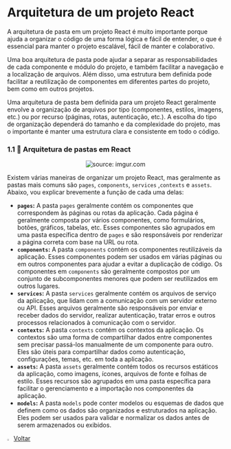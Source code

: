 ﻿﻿﻿

﻿﻿﻿﻿﻿﻿<h1>Arquitetura de um projeto React</h1>

A arquitetura de pasta em um projeto React é muito importante porque ajuda a organizar o código de uma forma lógica e fácil de entender, o que é essencial para manter o projeto escalável, fácil de manter e colaborativo.

Uma boa arquitetura de pasta pode ajudar a separar as responsabilidades de cada componente e módulo do projeto, e também facilitar a navegação e a localização de arquivos. Além disso, uma estrutura bem definida pode facilitar a reutilização de componentes em diferentes partes do projeto, bem como em outros projetos.

Uma arquitetura de pasta bem definida para um projeto React geralmente envolve a organização de arquivos por tipo (componentes, estilos, imagens, etc.) ou por recurso (páginas, rotas, autenticação, etc.). A escolha do tipo de organização dependerá do tamanho e da complexidade do projeto, mas o importante é manter uma estrutura clara e consistente em todo o código.

<h3>1.1 👣 Arquitetura de pastas em React </h3>

<div align="center"><img src="https://i.imgur.com/r8qlxnB.png" title="source: imgur.com" /></div>

Existem várias maneiras de organizar um projeto React, mas geralmente as pastas mais comuns são `pages`, `components`, `services` ,`contexts` e `assets`. Abaixo, vou explicar brevemente a função de cada uma delas:

- **`pages`:** A pasta `pages` geralmente contém os componentes que correspondem às páginas ou rotas da aplicação. Cada página é geralmente composta por vários componentes, como formulários, botões, gráficos, tabelas, etc. Esses componentes são agrupados em uma pasta específica dentro de `pages` e são responsáveis por renderizar a página correta com base na URL ou rota.
- **`components`:** A pasta `components` contém os componentes reutilizáveis da aplicação. Esses componentes podem ser usados em várias páginas ou em outros componentes para ajudar a evitar a duplicação de código. Os componentes em `components` são geralmente compostos por um conjunto de subcomponentes menores que podem ser reutilizados em outros lugares.
- **`services`:** A pasta `services` geralmente contém os arquivos de serviço da aplicação, que lidam com a comunicação com um servidor externo ou API. Esses arquivos geralmente são responsáveis por enviar e receber dados do servidor, realizar autenticação, tratar erros e outros processos relacionados à comunicação com o servidor.
- **`contexts`:** A pasta `contexts` contém os contextos da aplicação. Os contextos são uma forma de compartilhar dados entre componentes sem precisar passá-los manualmente de um componente para outro. Eles são úteis para compartilhar dados como autenticação, configurações, temas, etc. em toda a aplicação.
- **`assets`:** A pasta `assets` geralmente contém todos os recursos estáticos da aplicação, como imagens, ícones, arquivos de fonte e folhas de estilo. Esses recursos são agrupados em uma pasta específica para facilitar o gerenciamento e a importação nos componentes da aplicação.
- **`models`:** A pasta `models` pode conter modelos ou esquemas de dados que definem como os dados são organizados e estruturados na aplicação. Eles podem ser usados para validar e normalizar os dados antes de serem armazenados ou exibidos.


<div align="left"><a href="README.md"><img src="https://i.imgur.com/XMgF3gl.png" title="source: imgur.com" width="3%"/>Voltar</a></div>


